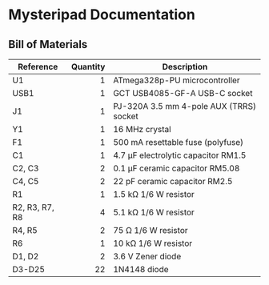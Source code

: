 # Mysteripad Documentation

## Bill of Materials

| Reference      | Quantity | Description                              |
|----------------|---------:|------------------------------------------|
| U1             |     1    | ATmega328p-PU microcontroller
| USB1           |     1    | GCT USB4085-GF-A USB-C socket
| J1             |     1    | PJ-320A 3.5 mm 4-pole AUX (TRRS) socket
| Y1             |     1    | 16 MHz crystal
| F1             |     1    | 500 mA resettable fuse (polyfuse)
| C1             |     1    | 4.7 µF electrolytic capacitor RM1.5
| C2, C3         |     2    | 0.1 µF ceramic capacitor RM5.08
| C4, C5         |     2    | 22 pF ceramic capacitor RM2.5
| R1             |     1    | 1.5 kΩ 1/6 W resistor
| R2, R3, R7, R8 |     4    | 5.1 kΩ 1/6 W resistor
| R4, R5         |     2    | 75 Ω 1/6 W resistor
| R6             |     1    | 10 kΩ 1/6 W resistor
| D1, D2         |     2    | 3.6 V Zener diode
| D3-D25         |    22    | 1N4148 diode
